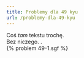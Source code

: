 ```yaml
---
title: Problemy dla 49 kyu
url: /problemy-dla-49-kyu
---
```

Coś *tam* tekstu trochę.
<br>Bez niczego. .
<br>
{% problem 49-1.sgf %}
